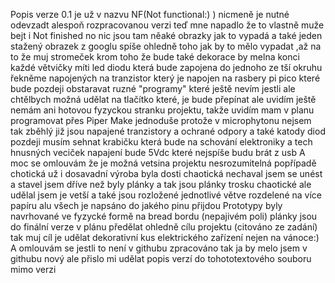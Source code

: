 Popis verze 0.1
je už v nazvu NF(Not functional:) ) nicmeně je nutné odevzadt alespoň rozpracovanou verzi teď mne napadlo že to vlastně muže bejt i Not finished no nic 
jsou tam něaké obrazky jak to vypadá a také jeden stažený obrazek z googlu spíše ohledně toho jak by to mělo vypadat ,až na to že muj stromeček krom toho že bude také dekorace by melna konci každé větvičky míti 
led diodu která bude zapojena do jednoho ze tší okruhu řekněme napojených na tranzistor který je napojen na rasbery pi pico které bude pozdeji obstaravat ruzné "programy" které ještě nevím jestli ale chtělbych možná udělat na tlačítko které,
je bude přepínat ale uvidím ještě nemám ani hotovou fyzyckou stranku projektu, takže uvidím mam v planu programovat přes Piper Make jednoduše protože v microphytonu nejsem tak zběhlý 
již jsou napajené tranzistory a ochrané odpory a také katody diod pozdeji musím sehnat krabičku která bude na schování elektroniky a tech hnusných veciček
napajení bude 5Vdc které nejspíše budu brát z usb A 
moc se omlouvám že je možná vetsina projektu nesrozumitelná popřípadě chotická už i dosavadní výroba byla dosti chaotická nechaval jsem se unést a stavel jsem dříve než byly plánky
a tak jsou plánky trosku chaotické ale udělal jsem je vetší a také jsou rozložené jednotlivé větve rozdelené na více papíru alu všech je napsáno do jakého pinu přijdou Prototypy byly 
navrhované ve fyzycké formě na bread bordu (nepajivém poli)
plánky jsou do finální verze v plánu předělat
ohledně cílu projektu (citováno ze zadání) tak muj cíl je udělat dekorativní kus elektrického zařízení nejen na vánoce:)
A omlouvám se jestli to není v githubu zpracováno tak ja by melo jsem v githubu nový ale přislo mi udělat popis verzí do tohototextového souboru mimo verzi 
